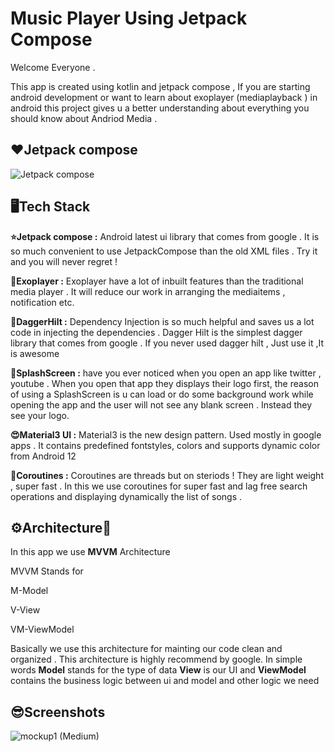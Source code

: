 
# Music Player Using Jetpack Compose


Welcome Everyone . 

This app is created using kotlin and jetpack compose 
, If you are starting android development or want to learn about exoplayer (mediaplayback ) in android this project gives u a better understanding about everything you should know about Andriod Media . 




## ❤️Jetpack compose

![Jetpack compose](https://lh3.googleusercontent.com/Ryl7MmrnuqFetWpjTWxeav1ju1pdhmO6D08_qmCsX5YJI6Y0WNjWWqOSgadYMdrMT-Tqx9ypii-_ydQaDDn0TsXIVkHzqFezWGz_xrZ68GzL5JPi887B=w760-h760)

## 🖥️Tech Stack

**⭐Jetpack compose :**  Android latest ui library that comes from google . It is so much convenient to use JetpackCompose than the old XML files . Try it and you will never regret !

**🎵Exoplayer :**  Exoplayer have a lot of inbuilt features than the traditional media player . It will reduce our work in arranging the mediaitems , notification etc. 

**💉DaggerHilt :**  Dependency Injection is so much helpful and saves us a lot code in injecting the dependencies . Dagger Hilt is the simplest dagger library that comes from google . If you never used dagger hilt , Just use it ,It is awesome 

**📱SplashScreen :** have you ever noticed when you open an app like twitter , youtube . When you open that app they displays their logo first, the reason of using a SplashScreen is u can load or do some background work while opening the app and the user will not see any blank screen . Instead they see your logo.

**😍Material3 UI :** Material3 is the new design pattern. Used mostly in google apps . It contains predefined fontstyles, colors and supports dynamic color from Android 12

**🚀Coroutines :** Coroutines are threads but on steriods !
They are light weight , super fast 
.
In this we use coroutines for super fast and lag free search operations and displaying dynamically the list of songs . 


## ⚙️Architecture📐 
In this app we use **MVVM**  Architecture

MVVM Stands for 

M-Model

V-View

VM-ViewModel

Basically we use this architecture for mainting our code clean and organized . This architecture is highly recommend by google.
In simple words **Model** stands for the type of data 
**View** is our UI and **ViewModel** contains the business logic between ui and model and other logic we need
## 😎Screenshots



![mockup1 (Medium)](https://github.com/bharath914/MusicPlayer-JetpackCompose/assets/98139751/b9dcb31c-d3bb-48a4-bfdd-1e57631c8708)






